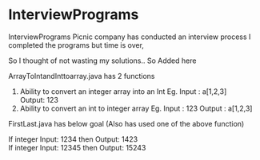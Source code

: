 # InterviewPrograms
InterviewPrograms
Picnic company has conducted an  interview process
I completed the programs but time is over,

So I thought of not wasting my solutions..
So Added here

ArrayToIntandInttoarray.java has 2 functions

1. Ability to convert an integer array into an Int
Eg. Input : a[1,2,3]  
    Output: 123  
2. Ability to convert an int to integer array
Eg. Input : 123
   Output : a[1,2,3]  
    
FirstLast.java has below goal (Also has used one of the above function)

If integer Input: 1234 then Output: 1423  
If integer Input: 12345 then Output: 15243

